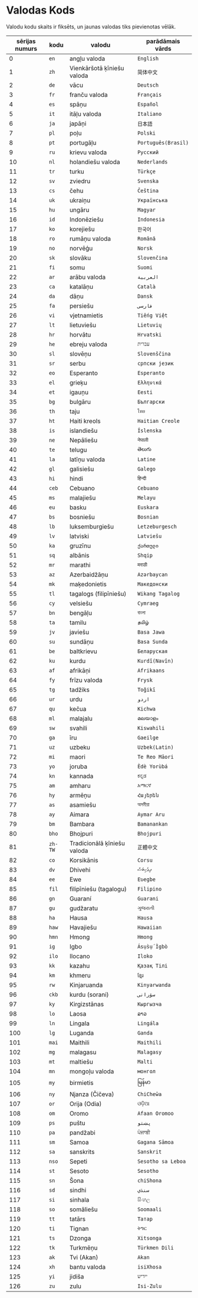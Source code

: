 # Valodas Kods

Valodu kodu skaits ir fiksēts, un jaunas valodas tiks pievienotas vēlāk.

| sērijas numurs | kodu | valodu | parādāmais vārds |
| - | - | - | - |
| 0 | `en` | angļu valoda | `English` |
| 1 | `zh` | Vienkāršotā ķīniešu valoda | `简体中文` |
| 2 | `de` | vācu | `Deutsch` |
| 3 | `fr` | franču valoda | `Français` |
| 4 | `es` | spāņu | `Español` |
| 5 | `it` | itāļu valoda | `Italiano` |
| 6 | `ja` | japāņi | `日本語` |
| 7 | `pl` | poļu | `Polski` |
| 8 | `pt` | portugāļu | `Português(Brasil)` |
| 9 | `ru` | krievu valoda | `Русский` |
| 10 | `nl` | holandiešu valoda | `Nederlands` |
| 11 | `tr` | turku | `Türkçe` |
| 12 | `sv` | zviedru | `Svenska` |
| 13 | `cs` | čehu | `Čeština` |
| 14 | `uk` | ukraiņu | `Українська` |
| 15 | `hu` | ungāru | `Magyar` |
| 16 | `id` | Indonēziešu | `Indonesia` |
| 17 | `ko` | korejiešu | `한국어` |
| 18 | `ro` | rumāņu valoda | `Română` |
| 19 | `no` | norvēģu | `Norsk` |
| 20 | `sk` | slovāku | `Slovenčina` |
| 21 | `fi` | somu | `Suomi` |
| 22 | `ar` | arābu valoda | `العربية` |
| 23 | `ca` | katalāņu | `Català` |
| 24 | `da` | dāņu | `Dansk` |
| 25 | `fa` | persiešu | `فارسی` |
| 26 | `vi` | vjetnamietis | `Tiếng Việt` |
| 27 | `lt` | lietuviešu | `Lietuvių` |
| 28 | `hr` | horvātu | `Hrvatski` |
| 29 | `he` | ebreju valoda | `עברית` |
| 30 | `sl` | slovēņu | `Slovenščina` |
| 31 | `sr` | serbu | `српски језик` |
| 32 | `eo` | Esperanto | `Esperanto` |
| 33 | `el` | grieķu | `Ελληνικά` |
| 34 | `et` | igauņu | `Eesti` |
| 35 | `bg` | bulgāru | `Български` |
| 36 | `th` | taju | `ไทย` |
| 37 | `ht` | Haiti kreols | `Haitian Creole` |
| 38 | `is` | islandiešu | `Íslenska` |
| 39 | `ne` | Nepāliešu | `नेपाली` |
| 40 | `te` | telugu | `తెలుగు` |
| 41 | `la` | latīņu valoda | `Latine` |
| 42 | `gl` | galisiešu | `Galego` |
| 43 | `hi` | hindi | `हिन्दी` |
| 44 | `ceb` | Cebuano | `Cebuano` |
| 45 | `ms` | malajiešu | `Melayu` |
| 46 | `eu` | basku | `Euskara` |
| 47 | `bs` | bosniešu | `Bosnian` |
| 48 | `lb` | luksemburgiešu | `Letzeburgesch` |
| 49 | `lv` | latviski | `Latviešu` |
| 50 | `ka` | gruzīnu | `ქართული` |
| 51 | `sq` | albānis | `Shqip` |
| 52 | `mr` | marathi | `मराठी` |
| 53 | `az` | Azerbaidžāņu | `Azərbaycan` |
| 54 | `mk` | maķedonietis | `Македонски` |
| 55 | `tl` | tagalogs (filipīniešu) | `Wikang Tagalog` |
| 56 | `cy` | velsiešu | `Cymraeg` |
| 57 | `bn` | bengāļu | `বাংলা` |
| 58 | `ta` | tamilu | `தமிழ்` |
| 59 | `jv` | javiešu | `Basa Jawa` |
| 60 | `su` | sundāņu | `Basa Sunda` |
| 61 | `be` | baltkrievu | `Беларуская` |
| 62 | `ku` | kurdu | `Kurdî(Navîn)` |
| 63 | `af` | afrikāņi | `Afrikaans` |
| 64 | `fy` | frīzu valoda | `Frysk` |
| 65 | `tg` | tadžiks | `Toğikī` |
| 66 | `ur` | urdu | `اردو` |
| 67 | `qu` | kečua | `Kichwa` |
| 68 | `ml` | malajalu | `മലയാളം` |
| 69 | `sw` | svahili | `Kiswahili` |
| 70 | `ga` | īru | `Gaeilge` |
| 71 | `uz` | uzbeku | `Uzbek(Latin)` |
| 72 | `mi` | maori | `Te Reo Māori` |
| 73 | `yo` | joruba | `Èdè Yorùbá` |
| 74 | `kn` | kannada | `ಕನ್ನಡ` |
| 75 | `am` | amharu | `አማርኛ` |
| 76 | `hy` | armēņu | `Հայերեն` |
| 77 | `as` | asamiešu | `অসমীয়া` |
| 78 | `ay` | Aimara | `Aymar Aru` |
| 79 | `bm` | Bambara | `Bamanankan` |
| 80 | `bho` | Bhojpuri | `Bhojpuri` |
| 81 | `zh-TW` | Tradicionālā ķīniešu valoda | `正體中文` |
| 82 | `co` | Korsikānis | `Corsu` |
| 83 | `dv` | Dhivehi | `ދިވެހިބަސް` |
| 84 | `ee` | Ewe | `Eʋegbe` |
| 85 | `fil` | filipīniešu (tagalogu) | `Filipino` |
| 86 | `gn` | Guaraní | `Guarani` |
| 87 | `gu` | gudžaratu | `ગુજરાતી` |
| 88 | `ha` | Hausa | `Hausa` |
| 89 | `haw` | Havajiešu | `Hawaiian` |
| 90 | `hmn` | Hmong | `Hmong` |
| 91 | `ig` | Igbo | `Ásụ̀sụ́ Ìgbò` |
| 92 | `ilo` | Ilocano | `Iloko` |
| 93 | `kk` | kazahu | `Қазақ Тілі` |
| 94 | `km` | khmeru | `ខ្មែរ` |
| 95 | `rw` | Kinjaruanda | `Kinyarwanda` |
| 96 | `ckb` | kurdu (sorani) | `سۆرانی` |
| 97 | `ky` | Kirgizstānas | `Кыргызча` |
| 98 | `lo` | Laosa | `ລາວ` |
| 99 | `ln` | Lingala | `Lingála` |
| 100 | `lg` | Luganda | `Ganda` |
| 101 | `mai` | Maithili | `Maithili` |
| 102 | `mg` | malagasu | `Malagasy` |
| 103 | `mt` | maltiešu | `Malti` |
| 104 | `mn` | mongoļu valoda | `монгол` |
| 105 | `my` | birmietis | `မြန်မာ` |
| 106 | `ny` | Njanza (Čičeva) | `ChiCheŵa` |
| 107 | `or` | Orija (Odia) | `ଓଡ଼ିଆ` |
| 108 | `om` | Oromo | `Afaan Oromoo` |
| 109 | `ps` | puštu | `پښتو` |
| 110 | `pa` | pandžabi | `ਪੰਜਾਬੀ` |
| 111 | `sm` | Samoa | `Gagana Sāmoa` |
| 112 | `sa` | sanskrits | `Sanskrit` |
| 113 | `nso` | Sepeti | `Sesotho sa Leboa` |
| 114 | `st` | Sesoto | `Sesotho` |
| 115 | `sn` | Šona | `chiShona` |
| 116 | `sd` | sindhi | `سنڌي` |
| 117 | `si` | sinhala | `සිංහල` |
| 118 | `so` | somāliešu | `Soomaali` |
| 119 | `tt` | tatārs | `Татар` |
| 120 | `ti` | Tignan | `ትግር` |
| 121 | `ts` | Dzonga | `Xitsonga` |
| 122 | `tk` | Turkmēņu | `Türkmen Dili` |
| 123 | `ak` | Tvi (Akan) | `Akan` |
| 124 | `xh` | bantu valoda | `isiXhosa` |
| 125 | `yi` | jidiša | `ייִדיש` |
| 126 | `zu` | zulu | `Isi-Zulu` |
